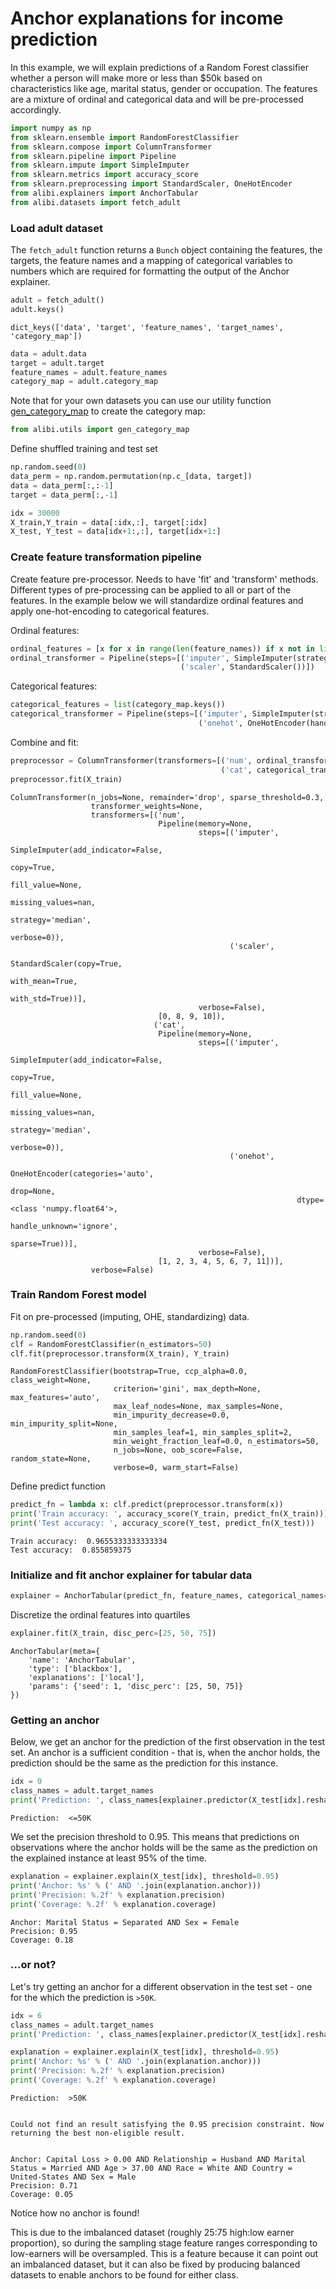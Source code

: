 # Anchor explanations for income prediction

In this example, we will explain predictions of a Random Forest classifier whether a person will make more or less than $50k based on characteristics like age, marital status, gender or occupation. The features are a mixture of ordinal and categorical data and will be pre-processed accordingly.

```python
import numpy as np
from sklearn.ensemble import RandomForestClassifier
from sklearn.compose import ColumnTransformer
from sklearn.pipeline import Pipeline
from sklearn.impute import SimpleImputer
from sklearn.metrics import accuracy_score
from sklearn.preprocessing import StandardScaler, OneHotEncoder
from alibi.explainers import AnchorTabular
from alibi.datasets import fetch_adult
```

### Load adult dataset

The `fetch_adult` function returns a `Bunch` object containing the features, the targets, the feature names and a mapping of categorical variables to numbers which are required for formatting the output of the Anchor explainer.

```python
adult = fetch_adult()
adult.keys()
```

```
dict_keys(['data', 'target', 'feature_names', 'target_names', 'category_map'])
```

```python
data = adult.data
target = adult.target
feature_names = adult.feature_names
category_map = adult.category_map
```

Note that for your own datasets you can use our utility function [gen\_category\_map](https://github.com/ramonpzg/alibi/blob/rp-alibi-newdocs-dec23/doc/source/api/alibi.utils.data.rst) to create the category map:

```python
from alibi.utils import gen_category_map
```

Define shuffled training and test set

```python
np.random.seed(0)
data_perm = np.random.permutation(np.c_[data, target])
data = data_perm[:,:-1]
target = data_perm[:,-1]
```

```python
idx = 30000
X_train,Y_train = data[:idx,:], target[:idx]
X_test, Y_test = data[idx+1:,:], target[idx+1:]
```

### Create feature transformation pipeline

Create feature pre-processor. Needs to have 'fit' and 'transform' methods. Different types of pre-processing can be applied to all or part of the features. In the example below we will standardize ordinal features and apply one-hot-encoding to categorical features.

Ordinal features:

```python
ordinal_features = [x for x in range(len(feature_names)) if x not in list(category_map.keys())]
ordinal_transformer = Pipeline(steps=[('imputer', SimpleImputer(strategy='median')),
                                      ('scaler', StandardScaler())])
```

Categorical features:

```python
categorical_features = list(category_map.keys())
categorical_transformer = Pipeline(steps=[('imputer', SimpleImputer(strategy='median')),
                                          ('onehot', OneHotEncoder(handle_unknown='ignore'))])
```

Combine and fit:

```python
preprocessor = ColumnTransformer(transformers=[('num', ordinal_transformer, ordinal_features),
                                               ('cat', categorical_transformer, categorical_features)])
preprocessor.fit(X_train)
```

```
ColumnTransformer(n_jobs=None, remainder='drop', sparse_threshold=0.3,
                  transformer_weights=None,
                  transformers=[('num',
                                 Pipeline(memory=None,
                                          steps=[('imputer',
                                                  SimpleImputer(add_indicator=False,
                                                                copy=True,
                                                                fill_value=None,
                                                                missing_values=nan,
                                                                strategy='median',
                                                                verbose=0)),
                                                 ('scaler',
                                                  StandardScaler(copy=True,
                                                                 with_mean=True,
                                                                 with_std=True))],
                                          verbose=False),
                                 [0, 8, 9, 10]),
                                ('cat',
                                 Pipeline(memory=None,
                                          steps=[('imputer',
                                                  SimpleImputer(add_indicator=False,
                                                                copy=True,
                                                                fill_value=None,
                                                                missing_values=nan,
                                                                strategy='median',
                                                                verbose=0)),
                                                 ('onehot',
                                                  OneHotEncoder(categories='auto',
                                                                drop=None,
                                                                dtype=<class 'numpy.float64'>,
                                                                handle_unknown='ignore',
                                                                sparse=True))],
                                          verbose=False),
                                 [1, 2, 3, 4, 5, 6, 7, 11])],
                  verbose=False)
```

### Train Random Forest model

Fit on pre-processed (imputing, OHE, standardizing) data.

```python
np.random.seed(0)
clf = RandomForestClassifier(n_estimators=50)
clf.fit(preprocessor.transform(X_train), Y_train)
```

```
RandomForestClassifier(bootstrap=True, ccp_alpha=0.0, class_weight=None,
                       criterion='gini', max_depth=None, max_features='auto',
                       max_leaf_nodes=None, max_samples=None,
                       min_impurity_decrease=0.0, min_impurity_split=None,
                       min_samples_leaf=1, min_samples_split=2,
                       min_weight_fraction_leaf=0.0, n_estimators=50,
                       n_jobs=None, oob_score=False, random_state=None,
                       verbose=0, warm_start=False)
```

Define predict function

```python
predict_fn = lambda x: clf.predict(preprocessor.transform(x))
print('Train accuracy: ', accuracy_score(Y_train, predict_fn(X_train)))
print('Test accuracy: ', accuracy_score(Y_test, predict_fn(X_test)))
```

```
Train accuracy:  0.9655333333333334
Test accuracy:  0.855859375
```

### Initialize and fit anchor explainer for tabular data

```python
explainer = AnchorTabular(predict_fn, feature_names, categorical_names=category_map, seed=1)
```

Discretize the ordinal features into quartiles

```python
explainer.fit(X_train, disc_perc=[25, 50, 75])
```

```
AnchorTabular(meta={
    'name': 'AnchorTabular',
    'type': ['blackbox'],
    'explanations': ['local'],
    'params': {'seed': 1, 'disc_perc': [25, 50, 75]}
})
```

### Getting an anchor

Below, we get an anchor for the prediction of the first observation in the test set. An anchor is a sufficient condition - that is, when the anchor holds, the prediction should be the same as the prediction for this instance.

```python
idx = 0
class_names = adult.target_names
print('Prediction: ', class_names[explainer.predictor(X_test[idx].reshape(1, -1))[0]])
```

```
Prediction:  <=50K
```

We set the precision threshold to 0.95. This means that predictions on observations where the anchor holds will be the same as the prediction on the explained instance at least 95% of the time.

```python
explanation = explainer.explain(X_test[idx], threshold=0.95)
print('Anchor: %s' % (' AND '.join(explanation.anchor)))
print('Precision: %.2f' % explanation.precision)
print('Coverage: %.2f' % explanation.coverage)
```

```
Anchor: Marital Status = Separated AND Sex = Female
Precision: 0.95
Coverage: 0.18
```

### ...or not?

Let's try getting an anchor for a different observation in the test set - one for the which the prediction is `>50K`.

```python
idx = 6
class_names = adult.target_names
print('Prediction: ', class_names[explainer.predictor(X_test[idx].reshape(1, -1))[0]])

explanation = explainer.explain(X_test[idx], threshold=0.95)
print('Anchor: %s' % (' AND '.join(explanation.anchor)))
print('Precision: %.2f' % explanation.precision)
print('Coverage: %.2f' % explanation.coverage)
```

```
Prediction:  >50K


Could not find an result satisfying the 0.95 precision constraint. Now returning the best non-eligible result.


Anchor: Capital Loss > 0.00 AND Relationship = Husband AND Marital Status = Married AND Age > 37.00 AND Race = White AND Country = United-States AND Sex = Male
Precision: 0.71
Coverage: 0.05
```

Notice how no anchor is found!

This is due to the imbalanced dataset (roughly 25:75 high:low earner proportion), so during the sampling stage feature ranges corresponding to low-earners will be oversampled. This is a feature because it can point out an imbalanced dataset, but it can also be fixed by producing balanced datasets to enable anchors to be found for either class.
